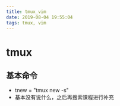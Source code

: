 ```yaml
---
title: tmux_vim
date: 2019-08-04 19:55:04
tags: tmux, vim
---
```


# tmux

## 基本命令

- tnew = "tmux new -s"
- 基本没有说什么，之后再搜索课程进行补充










